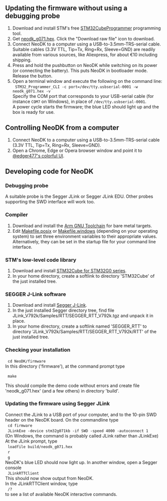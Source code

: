 ## Updating the firmware without using a debugging probe
1. Download and install STM's free [STM32CubeProgrammer](https://www.st.com/en/development-tools/stm32cubeprog.html) programming tool.
2. Get [neodk_g071.hex](https://github.com/Onwrikbaar/NeoDK/tree/main/firmware/build/neodk_g071.hex). Click the "Download raw file" icon to download.
3. Connect NeoDK to a computer using a USB-to-3.5mm-TRS-serial cable. Suitable cables (3.3V TTL, Tip=Tx, Ring=Rx, Sleeve=GND) are readily available from various sources, like Aliexpress, for about €10 including shipping.
4. Press and hold the pushbutton on NeoDK while switching on its power (or connecting the battery). This puts NeoDK in bootloader mode. Release the button.
5. Open a terminal window and execute the following on the command line:<br/>
&nbsp;&nbsp;`STM32_Programmer_CLI -c port=/dev/tty.usbserial-0001 -w neodk_g071.hex -v`<br/>
Specify the COM port that corresponds to your USB-serial cable (for instance `COM7` on Windows), in place of `/dev/tty.usbserial-0001`.<br/>
A power cycle starts the firmware; the blue LED should light up and the box is ready for use.

## Controlling NeoDK from a computer
1. Connect NeoDK to a computer using a USB-to-3.5mm-TRS-serial cable (3.3V TTL, Tip=Tx, Ring=Rx, Sleeve=GND).
2. Open a Chrome, Edge or Opera browser window and point it to [@edger477's colorful UI](https://edger477.github.io/NeoDK/).

## Developing code for NeoDK
### Debugging probe
A suitable probe is the Segger JLink or Segger JLink EDU. Other probes supporting the SWD interface will work too.

### Compiler
1. Download and install the [Arm GNU Toolchain](https://developer.arm.com/Tools%20and%20Software/GNU%20Toolchain) for bare metal targets.
2. Edit [Makefile.posix](toolchain/gcc/Makefile.posix) or [Makefile.windows](toolchain/gcc/Makefile.windows) (depending on your operating system) to set three environment variables to their appropriate values. Alternatively, they can be set in the startup file for your command line interface.

### STM's low-level code library
1. Download and install [STM32Cube for STM32G0 series](https://www.st.com/en/embedded-software/stm32cubeg0.html).
2. In your home directory, create a softlink to directory 'STM32Cube' of the just installed tree.

### SEGGER J-Link software
1. Download and install [Segger J-Link](https://www.segger.com/downloads/jlink/).
2. In the just installed Segger directory tree, find file JLink_V792k/Samples/RTT/SEGGER_RTT_V792k.tgz and unpack it in place.
3. In your home directory, create a softlink named 'SEGGER_RTT' to directory 'JLink_V792k/Samples/RTT/SEGGER_RTT_V792k/RTT' of the just installed tree.

### Checking your installation
&nbsp;&nbsp;`cd NeoDK/firmware`<br/>
In this directory ('firmware'), at the command prompt type

&nbsp;&nbsp;`make`

This should compile the demo code without errors and create file 'neodk_g071.hex' (and a few others) in directory 'build'.

### Updating the firmware using Segger JLink
Connect the JLink to a USB port of your computer, and to the 10-pin SWD header on the NeoDK board.
On the commandline type<br/>
&nbsp;&nbsp;`cd firmware`<br/>
&nbsp;&nbsp;`JLinkExe -device stm32g071kb -if SWD -speed 4000 -autoconnect 1`<br>
(On Windows, the command is probably called JLink rather than JLinkExe)<br>
At the JLink prompt, type<br>
&nbsp;&nbsp;`loadfile build/neodk_g071.hex`<br>
&nbsp;&nbsp;`r`<br>
&nbsp;&nbsp;`g`<br>
NeoDK's blue LED should now light up.
In another window, open a Segger console<br>
&nbsp;&nbsp;`JLinkRTTClient`<br>
This should now show output from NeoDK.<br>
In the JLinkRTTClient window, type<br>
&nbsp;&nbsp;`/?`<br>
to see a list of available NeoDK interactive commands.

